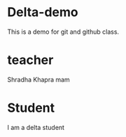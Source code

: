 # Delta-demo
This is a demo for git and github class.

# teacher
Shradha Khapra mam

# Student 
I am a delta student
